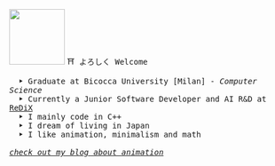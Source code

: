 <img src="https://i.imgur.com/kJNLYea.png" height="100px">
<samp> ⛩ よろしく Welcome
<p>
    <samp>
        &emsp; <b>‣</b> Graduate at Bicocca University [Milan] <samp><i>- Computer Science </i></samp>
    <br>
        &emsp; <b>‣</b> Currently a Junior Software Developer and AI R&D at <a href="http://www.redixlabs.com/">ReDiX</a>
    <br>
        &emsp; <b>‣</b> I mainly code in C++
    <br>
        &emsp; <b>‣</b> I dream of living in Japan
    <br>
        &emsp; <b>‣</b> I like animation, minimalism and math
    <br>
    <br>
    <i><a href="https://shinseiki.blog">check out my blog about animation</a></i>
    </samp>
</p>

